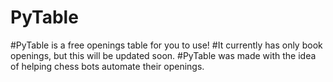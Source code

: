 # PyTable
#PyTable is a free openings table for you to use!
#It currently has only book openings, but this will be updated soon.
#PyTable was made with the idea of helping chess bots automate their openings.
